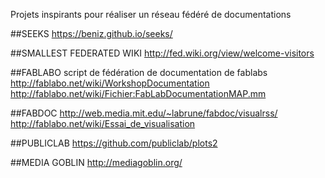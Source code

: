 Projets inspirants pour réaliser un réseau fédéré de documentations

##SEEKS
https://beniz.github.io/seeks/

##SMALLEST FEDERATED WIKI
http://fed.wiki.org/view/welcome-visitors

##FABLABO
script de fédération de documentation de fablabs
http://fablabo.net/wiki/WorkshopDocumentation
http://fablabo.net/wiki/Fichier:FabLabDocumentationMAP.mm

##FABDOC
http://web.media.mit.edu/~labrune/fabdoc/visualrss/
http://fablabo.net/wiki/Essai_de_visualisation

##PUBLICLAB
https://github.com/publiclab/plots2

##MEDIA GOBLIN
http://mediagoblin.org/
